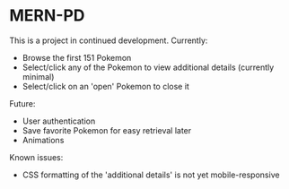 # MERN-PD

This is a project in continued development. Currently:
* Browse the first 151 Pokemon
* Select/click any of the Pokemon to view additional details (currently minimal)
* Select/click on an 'open' Pokemon to close it

Future:
* User authentication
* Save favorite Pokemon for easy retrieval later
* Animations

Known issues:
* CSS formatting of the 'additional details' is not yet mobile-responsive
